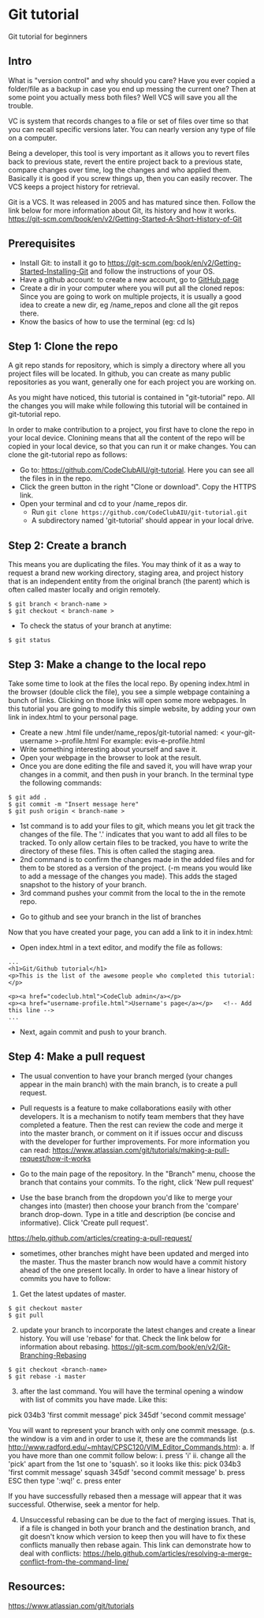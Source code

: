 # Git tutorial
Git tutorial for beginners
## Intro
What is "version control" and why should you care? Have you ever copied a folder/file as a backup in case you end up messing the current one? Then at some point you actually mess both files? Well VCS will save you all the trouble.

VC is system that records changes to a file or set of files over time so that you can recall specific versions later. You can nearly version any type of file on a computer.

Being a developer, this tool is very important as it allows you to revert files back to previous state, revert the entire project back to a previous state, compare changes over time, log the changes and who applied them. Basically it is good if you screw things up, then you can easily recover. The VCS keeps a project history for retrieval.

Git is a VCS. It was released in 2005 and has matured since then. Follow the link below for more information about Git, its history and how it works.
https://git-scm.com/book/en/v2/Getting-Started-A-Short-History-of-Git

## Prerequisites
+ Install Git: to install it go to https://git-scm.com/book/en/v2/Getting-Started-Installing-Git and follow the instructions of your OS.
+ Have a github account: to create a new account, go to [GitHub page](https://github.com/)
+ Create a dir in your computer where you will put all the cloned repos: Since you are going to work on multiple projects, it is usually a good idea to create a new dir, eg /name_repos and clone all the git repos there.
+ Know the basics of how to use the terminal (eg: cd ls)

## Step 1: Clone the repo
A git repo stands for repository, which is simply a directory where all you project files will be located. In github, you can create as many public repositories as you want, generally one for each project you are working on.

As you might have noticed, this tutorial is contained in "git-tutorial" repo. All the changes you will make while following this tutorial will be contained in git-tutorial repo.

In order to make contribution to a project, you first have to clone the repo in your local device. Clonining means that all the content of the repo will be copied in your local device, so that you can run it or make changes. You can clone the git-tutorial repo as follows:

+ Go to: https://github.com/CodeClubAIU/git-tutorial. Here you can see all the files in in the repo.
+ Click the green button in the right "Clone or download". Copy the HTTPS link.
+ Open your terminal and cd to your /name_repos dir.
  * Run `git clone https://github.com/CodeClubAIU/git-tutorial.git`
  * A subdirectory named 'git-tutorial' should appear in your local drive.

## Step 2: Create a branch

This means you are duplicating the files. You may think of it as a way to request a brand new working directory, staging area, and project history that is an independent entity from the original branch (the parent) which is often called master locally and origin remotely.

```
$ git branch < branch-name >
$ git checkout < branch-name >
```

+ To check the status of your branch at anytime:

```
$ git status

```
## Step 3: Make a change to the local repo
Take some time to look at the files the local repo. By opening index.html in the browser (double click the file), you see a simple webpage containing a bunch of links. Clicking on those links will open some more webpages. In this tutorial you are going to modify this simple website, by adding your own link in index.html to your personal page.

+ Create a new .html file under/name_repos/git-tutorial named: < your-git-username >-profile.html For example: evis-e-profile.html
+ Write something interesting about yourself and save it.
+ Open your webpage in the browser to look at the result.
+ Once you are done editing the file and saved it, you will have wrap your changes in a commit, and then push in your branch. In the terminal type the following commands:
```
$ git add .
$ git commit -m "Insert message here"
$ git push origin < branch-name >
```

- 1st command is to add your files to git, which means you let git track the changes of the file. The '.' indicates that you want to add all files to be tracked. To only allow certain files to be tracked, you have to write the directory of these files. This is often called the staging area.
- 2nd command is to confirm the changes made in the added files and for them to be stored as a version of the project. (-m means you would like to add a message of the changes you made). This adds the staged snapshot to the history of your branch.
- 3rd command pushes your commit from the local to the <branch-name> in the remote repo.


+ Go to github and see your branch in the list of branches

Now that you have created your page, you can add a link to it in index.html:

+ Open index.html in a text editor, and modify the file as follows:
```
...
<h1>Git/Github tutorial</h1>
<p>This is the list of the awesome people who completed this tutorial:</p>

<p><a href="codeclub.html">CodeClub admin</a></p>
<p><a href="username-profile.html">Username's page</a></p>   <!-- Add this line -->
...
```

+ Next, again commit and push to your branch.

## Step 4: Make a pull request

+ The usual convention to have your branch merged (your changes appear in the main branch) with the main branch, is to create a pull request.
+ Pull requests is a feature to make collaborations easily with other developers. It is a mechanism to notify team members that they have completed a feature. Then the rest can review the code and merge it into the master branch, or comment on it if issues occur and discuss with the developer for further improvements. For more information you can read: https://www.atlassian.com/git/tutorials/making-a-pull-request/how-it-works

+ Go to the main page of the repository. In the "Branch" menu, choose the branch that contains your commits. To the right, click 'New pull request'

+ Use the base branch from the dropdown you'd like to merge your changes into (master) then choose your branch from the 'compare' branch drop-down. Type in a title and description (be concise and informative). Click 'Create pull request'.

https://help.github.com/articles/creating-a-pull-request/

+ sometimes, other branches might have been updated and merged into the master. Thus the master branch now would have
a commit history ahead of the one present locally. In order to have a linear history of commits you have to follow:

1. Get the latest updates of master.

```
$ git checkout master
$ git pull
```

2. update your branch to incorporate the latest changes and create a linear history. You will use 'rebase' for that. Check the link below for information about rebasing.
https://git-scm.com/book/en/v2/Git-Branching-Rebasing

```
$ git checkout <branch-name>
$ git rebase -i master

```

3. after the last command. You will have the terminal opening a window with list of commits you have made. Like this:

 pick 034b3 'first commit message'
 pick 345df 'second commit message'

You will want to represent your branch with only one commit message. (p.s. the window is a vim and in order to use it, these are the commands list http://www.radford.edu/~mhtay/CPSC120/VIM_Editor_Commands.htm):
    a. If you have more than one commit follow below:
        i. press 'i' <!-- this changes the vim to allow you to input -->
        ii. change all the 'pick' apart from the 1st one to 'squash'. so it looks like this:
            pick 034b3 'first commit message'
            squash 345df 'second commit message'
    b. press ESC then type ':wq!' <!-- this exits the input mode and saves the file -->
    c. press enter

If you have successfully rebased then a message will appear that it was successful. Otherwise, seek a mentor for help.

4. Unsuccessful rebasing can be due to the fact of merging issues. That is, if a file is changed in both your branch and the destination branch, and git doesn't know which version to keep then you will have to fix these conflicts manually then rebase again. <!-- Please ask the mentor to further explain if not understood -->
This link can demonstrate how to deal with conflicts: https://help.github.com/articles/resolving-a-merge-conflict-from-the-command-line/


## Resources:
https://www.atlassian.com/git/tutorials
